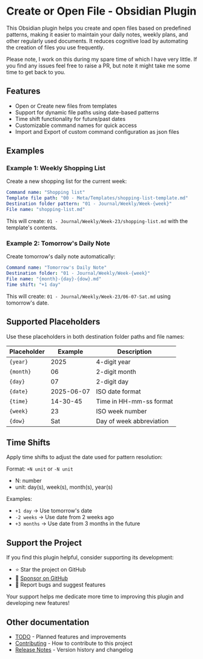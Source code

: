 # Create or Open File - Obsidian Plugin

This Obsidian plugin helps you create and open files based on predefined patterns, making it easier to maintain your daily notes, weekly plans, and other regularly used documents. It reduces cognitive load by automating the creation of files you use frequently.

Please note, I work on this during my spare time of which I have very little. If you find any issues feel free to raise a PR, but note it might take me some time to get back to you.

## Features

- Open or Create new files from templates
- Support for dynamic file paths using date-based patterns
- Time shift functionality for future/past dates
- Customizable command names for quick access
- Import and Export of custom command configuration as json files

## Examples

### Example 1: Weekly Shopping List

Create a new shopping list for the current week:

```yaml
Command name: "Shopping list"
Template file path: "00 - Meta/Templates/shopping-list-template.md"
Destination folder pattern: "01 - Journal/Weekly/Week-{week}"
File name: "shopping-list.md"
```

This will create: `01 - Journal/Weekly/Week-23/shopping-list.md` with the template's contents.

### Example 2: Tomorrow's Daily Note

Create tomorrow's daily note automatically:

```yaml
Command name: "Tomorrow's Daily Note"
Destination folder: "01 - Journal/Weekly/Week-{week}"
File name: "{month}-{day}-{dow}.md"
Time shift: "+1 day"
```

This will create: `01 - Journal/Weekly/Week-23/06-07-Sat.md` using tomorrow's date.

## Supported Placeholders

Use these placeholders in both destination folder paths and file names:

| Placeholder | Example | Description |
|-------------|---------|-------------|
| `{year}` | 2025 | 4-digit year |
| `{month}` | 06 | 2-digit month |
| `{day}` | 07 | 2-digit day |
| `{date}` | 2025-06-07 | ISO date format |
| `{time}` | 14-30-45 | Time in HH-mm-ss format |
| `{week}` | 23 | ISO week number |
| `{dow}` | Sat | Day of week abbreviation |

## Time Shifts

Apply time shifts to adjust the date used for pattern resolution:

Format: `+N unit` or `-N unit`
- N: number
- unit: day(s), week(s), month(s), year(s)

Examples:
- `+1 day` → Use tomorrow's date
- `-2 weeks` → Use date from 2 weeks ago
- `+3 months` → Use date from 3 months in the future

## Support the Project

If you find this plugin helpful, consider supporting its development:

- ⭐ Star the project on GitHub
- 💖 [Sponsor on GitHub](https://github.com/sponsors/iparips)
- 🐛 Report bugs and suggest features

Your support helps me dedicate more time to improving this plugin and developing new features!

## Other documentation

- [TODO](docs/TODO.md) - Planned features and improvements
- [Contributing](docs/CONTRIBUTING.md) - How to contribute to this project
- [Release Notes](docs/RELEASE.md) - Version history and changelog
